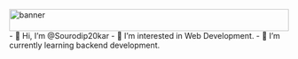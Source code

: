 <img src="https://img.freepik.com/free-vector/cartoon-gamer-room-illustration_52683-60981.jpg?w=900&t=st=1661546673~exp=1661547273~hmac=3fb9919b7d20e57d20e9e4ed5cecdad95c177e5ea2bf24c481455be80ad01963" alt="banner" width="100%" height="40vh"/>
- 👋 Hi, I’m @Sourodip20kar
- 👀 I’m interested in Web Development.
- 🌱 I’m currently learning backend development.

<!---
Sourodip20kar/Sourodip20kar is a ✨ special ✨ repository because its `README.md` (this file) appears on your GitHub profile.
You can click the Preview link to take a look at your changes.
--->
